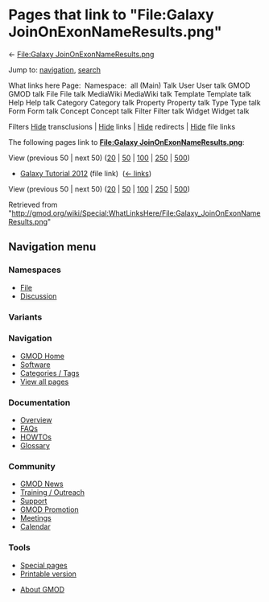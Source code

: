 <div id="mw-page-base" class="noprint">

</div>

<div id="mw-head-base" class="noprint">

</div>

<div id="content" class="mw-body" role="main">

<span id="top"></span>

<div id="mw-js-message" style="display:none;">

</div>



# <span dir="auto">Pages that link to "File:Galaxy JoinOnExonNameResults.png"</span>

<div id="bodyContent">

<div id="contentSub">

← [File:Galaxy
JoinOnExonNameResults.png](/wiki/File:Galaxy_JoinOnExonNameResults.png "File:Galaxy JoinOnExonNameResults.png")

</div>

<div id="jump-to-nav" class="mw-jump">

Jump to: [navigation](#mw-navigation), [search](#p-search)

</div>

<div id="mw-content-text">

What links here Page:  Namespace:  all (Main) Talk User User talk GMOD
GMOD talk File File talk MediaWiki MediaWiki talk Template Template talk
Help Help talk Category Category talk Property Property talk Type Type
talk Form Form talk Concept Concept talk Filter Filter talk Widget
Widget talk

Filters
[Hide](/mediawiki/index.php?title=Special:WhatLinksHere/File:Galaxy_JoinOnExonNameResults.png&hidetrans=1 "Special:WhatLinksHere/File:Galaxy JoinOnExonNameResults.png")
transclusions \|
[Hide](/mediawiki/index.php?title=Special:WhatLinksHere/File:Galaxy_JoinOnExonNameResults.png&hidelinks=1 "Special:WhatLinksHere/File:Galaxy JoinOnExonNameResults.png")
links \|
[Hide](/mediawiki/index.php?title=Special:WhatLinksHere/File:Galaxy_JoinOnExonNameResults.png&hideredirs=1 "Special:WhatLinksHere/File:Galaxy JoinOnExonNameResults.png")
redirects \|
[Hide](/mediawiki/index.php?title=Special:WhatLinksHere/File:Galaxy_JoinOnExonNameResults.png&hideimages=1 "Special:WhatLinksHere/File:Galaxy JoinOnExonNameResults.png")
file links

The following pages link to **[File:Galaxy
JoinOnExonNameResults.png](/wiki/File:Galaxy_JoinOnExonNameResults.png "File:Galaxy JoinOnExonNameResults.png")**:

View (previous 50 \| next 50)
([20](/mediawiki/index.php?title=Special:WhatLinksHere/File:Galaxy_JoinOnExonNameResults.png&limit=20 "Special:WhatLinksHere/File:Galaxy JoinOnExonNameResults.png")
\|
[50](/mediawiki/index.php?title=Special:WhatLinksHere/File:Galaxy_JoinOnExonNameResults.png&limit=50 "Special:WhatLinksHere/File:Galaxy JoinOnExonNameResults.png")
\|
[100](/mediawiki/index.php?title=Special:WhatLinksHere/File:Galaxy_JoinOnExonNameResults.png&limit=100 "Special:WhatLinksHere/File:Galaxy JoinOnExonNameResults.png")
\|
[250](/mediawiki/index.php?title=Special:WhatLinksHere/File:Galaxy_JoinOnExonNameResults.png&limit=250 "Special:WhatLinksHere/File:Galaxy JoinOnExonNameResults.png")
\|
[500](/mediawiki/index.php?title=Special:WhatLinksHere/File:Galaxy_JoinOnExonNameResults.png&limit=500 "Special:WhatLinksHere/File:Galaxy JoinOnExonNameResults.png"))

- [Galaxy Tutorial
  2012](/wiki/Galaxy_Tutorial_2012 "Galaxy Tutorial 2012") (file link) ‎
  <span class="mw-whatlinkshere-tools">([←
  links](/mediawiki/index.php?title=Special:WhatLinksHere&target=Galaxy+Tutorial+2012 "Special:WhatLinksHere"))</span>

View (previous 50 \| next 50)
([20](/mediawiki/index.php?title=Special:WhatLinksHere/File:Galaxy_JoinOnExonNameResults.png&limit=20 "Special:WhatLinksHere/File:Galaxy JoinOnExonNameResults.png")
\|
[50](/mediawiki/index.php?title=Special:WhatLinksHere/File:Galaxy_JoinOnExonNameResults.png&limit=50 "Special:WhatLinksHere/File:Galaxy JoinOnExonNameResults.png")
\|
[100](/mediawiki/index.php?title=Special:WhatLinksHere/File:Galaxy_JoinOnExonNameResults.png&limit=100 "Special:WhatLinksHere/File:Galaxy JoinOnExonNameResults.png")
\|
[250](/mediawiki/index.php?title=Special:WhatLinksHere/File:Galaxy_JoinOnExonNameResults.png&limit=250 "Special:WhatLinksHere/File:Galaxy JoinOnExonNameResults.png")
\|
[500](/mediawiki/index.php?title=Special:WhatLinksHere/File:Galaxy_JoinOnExonNameResults.png&limit=500 "Special:WhatLinksHere/File:Galaxy JoinOnExonNameResults.png"))

</div>

<div class="printfooter">

Retrieved from
"<http://gmod.org/wiki/Special:WhatLinksHere/File:Galaxy_JoinOnExonNameResults.png>"

</div>

<div id="catlinks" class="catlinks catlinks-allhidden">

</div>

<div class="visualClear">

</div>

</div>

</div>

<div id="mw-navigation">

## Navigation menu

<div id="mw-head">



<div id="left-navigation">

<div id="p-namespaces" class="vectorTabs" role="navigation"
aria-labelledby="p-namespaces-label">

### Namespaces

- <span id="ca-nstab-image"><a href="/wiki/File:Galaxy_JoinOnExonNameResults.png" accesskey="c"
  title="View the file page [c]">File</a></span>
- <span id="ca-talk"><a
  href="/mediawiki/index.php?title=File_talk:Galaxy_JoinOnExonNameResults.png&amp;action=edit&amp;redlink=1"
  accesskey="t"
  title="Discussion about the content page [t]">Discussion</a></span>

</div>

<div id="p-variants" class="vectorMenu emptyPortlet" role="navigation"
aria-labelledby="p-variants-label">

### 

### Variants[](#)

<div class="menu">

</div>

</div>

</div>

<div id="right-navigation">





</div>



</div>

</div>

</div>

<div id="mw-panel">

<div id="p-logo" role="banner">

<a href="/wiki/Main_Page"
style="background-image: url(http://gmod.org/images/GMOD-cogs.png);"
title="Visit the main page"></a>

</div>

<div id="p-Navigation" class="portal" role="navigation"
aria-labelledby="p-Navigation-label">

### Navigation

<div class="body">

- <span id="n-GMOD-Home">[GMOD Home](/wiki/Main_Page)</span>
- <span id="n-Software">[Software](/wiki/GMOD_Components)</span>
- <span id="n-Categories-.2F-Tags">[Categories /
  Tags](/wiki/Categories)</span>
- <span id="n-View-all-pages">[View all
  pages](/wiki/Special:AllPages)</span>

</div>

</div>

<div id="p-Documentation" class="portal" role="navigation"
aria-labelledby="p-Documentation-label">

### Documentation

<div class="body">

- <span id="n-Overview">[Overview](/wiki/Overview)</span>
- <span id="n-FAQs">[FAQs](/wiki/Category:FAQ)</span>
- <span id="n-HOWTOs">[HOWTOs](/wiki/Category:HOWTO)</span>
- <span id="n-Glossary">[Glossary](/wiki/Glossary)</span>

</div>

</div>

<div id="p-Community" class="portal" role="navigation"
aria-labelledby="p-Community-label">

### Community

<div class="body">

- <span id="n-GMOD-News">[GMOD News](/wiki/GMOD_News)</span>
- <span id="n-Training-.2F-Outreach">[Training /
  Outreach](/wiki/Training_and_Outreach)</span>
- <span id="n-Support">[Support](/wiki/Support)</span>
- <span id="n-GMOD-Promotion">[GMOD
  Promotion](/wiki/GMOD_Promotion)</span>
- <span id="n-Meetings">[Meetings](/wiki/Meetings)</span>
- <span id="n-Calendar">[Calendar](/wiki/Calendar)</span>

</div>

</div>

<div id="p-tb" class="portal" role="navigation"
aria-labelledby="p-tb-label">

### Tools

<div class="body">

- <span id="t-specialpages"><a href="/wiki/Special:SpecialPages" accesskey="q"
  title="A list of all special pages [q]">Special pages</a></span>
- <span id="t-print"><a
  href="/mediawiki/index.php?title=Special:WhatLinksHere/File:Galaxy_JoinOnExonNameResults.png&amp;printable=yes"
  rel="alternate" accesskey="p"
  title="Printable version of this page [p]">Printable version</a></span>

</div>

</div>

</div>

</div>

<div id="footer" role="contentinfo">

- <span id="footer-places-about">[About
  GMOD](/wiki/GMOD:About "GMOD:About")</span>

<!-- -->






</div>

